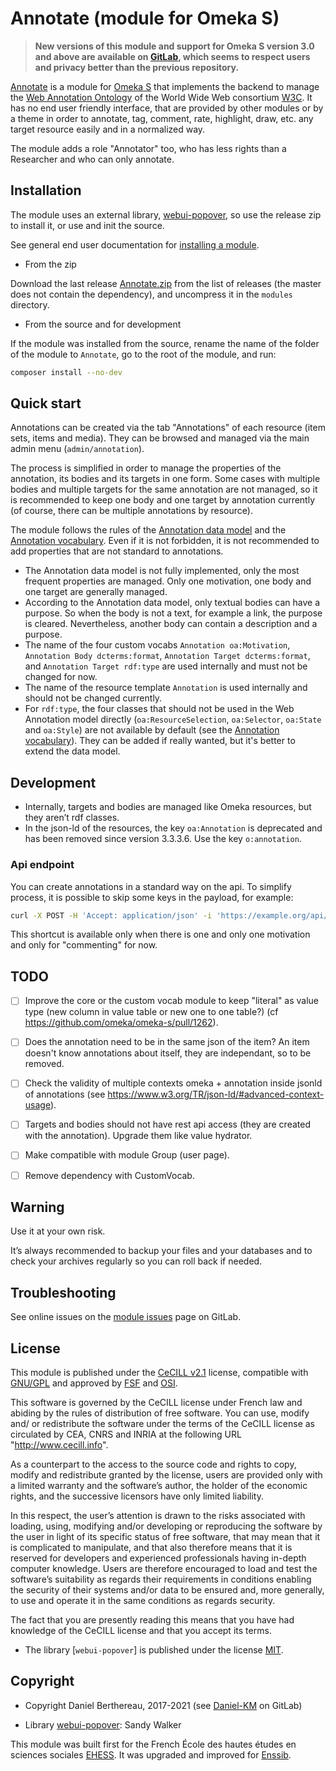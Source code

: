 Annotate (module for Omeka S)
=============================

> __New versions of this module and support for Omeka S version 3.0 and above
> are available on [GitLab], which seems to respect users and privacy better
> than the previous repository.__

[Annotate] is a module for [Omeka S] that implements the backend to manage the
[Web Annotation Ontology] of the World Wide Web consortium [W3C]. It has no end
user friendly interface, that are provided by other modules or by a theme in
order to annotate, tag, comment, rate, highlight, draw, etc. any target resource
easily and in a normalized way.

The module adds a role "Annotator" too, who has less rights than a Researcher
and who can only annotate.


Installation
------------

The module uses an external library, [webui-popover], so use the release zip to
install it, or use and init the source.

See general end user documentation for [installing a module].

* From the zip

Download the last release [Annotate.zip] from the list of releases (the master
does not contain the dependency), and uncompress it in the `modules` directory.

* From the source and for development

If the module was installed from the source, rename the name of the folder of
the module to `Annotate`, go to the root of the module, and run:

```sh
composer install --no-dev
```


Quick start
-----------

Annotations can be created via the tab "Annotations" of each resource (item
sets, items and media). They can be browsed and managed via the main admin menu
(`admin/annotation`).

The process is simplified in order to manage the properties of the annotation,
its bodies and its targets in one form. Some cases with multiple bodies and
multiple targets for the same annotation are not managed, so it is recommended
to keep one body and one target by annotation currently (of course, there can be
multiple annotations by resource).

The module follows the rules of the [Annotation data model] and the [Annotation vocabulary].
Even if it is not forbidden, it is not recommended to add properties that are
not standard to annotations.

- The Annotation data model is not fully implemented, only the most frequent
  properties are managed. Only one motivation, one body and one target are
  generally managed.
- According to the Annotation data model, only textual bodies can have a
  purpose. So when the body is not a text, for example a link, the purpose is
  cleared. Nevertheless, another body can contain a description and a purpose.
- The name of the four custom vocabs `Annotation oa:Motivation`, `Annotation Body dcterms:format`,
  `Annotation Target dcterms:format`, and `Annotation Target rdf:type` are used
  internally and must not be changed for now.
- The name of the resource template `Annotation` is used internally and should
  not be changed currently.
- For `rdf:type`, the four classes that should not be used in the Web Annotation
  model directly (`oa:ResourceSelection`, `oa:Selector`, `oa:State` and `oa:Style`)
  are not available by default (see the [Annotation vocabulary]). They can be
  added if really wanted, but it's better to extend the data model.


Development
-----------

- Internally, targets and bodies are managed like Omeka resources, but they
  aren’t rdf classes.
- In the json-ld of the resources, the key `oa:Annotation` is deprecated and
  has been removed since version 3.3.3.6. Use the key `o:annotation`.

### Api endpoint

You can create annotations in a standard way on the api. To simplify process, it
is possible to skip some keys in the payload, for example:

```sh
curl -X POST -H 'Accept: application/json' -i 'https://example.org/api/annotations?key_identity=xxx&key_credential=yyy&pretty_print=1' -F 'data={"oa:motivatedBy":[{"@value":"commenting"}],"oa:hasBody":[{"rdf:value":[{"@value":"My comment"}]}],"oa:hasTarget":[{"oa:hasSource":[{"value_resource_id":1}]}]}'
```

This shortcut is available only when there is one and only one motivation and
only for "commenting" for now.


TODO
----

- [ ] Improve the core or the custom vocab module to keep "literal" as value type
  (new column in value table or new one to one table?) (cf https://github.com/omeka/omeka-s/pull/1262).
- [ ] Does the annotation need to be in the same json of the item? An item doesn't
  know annotations about itself, they are independant, so to be removed.
- [ ] Check the validity of multiple contexts omeka + annotation inside jsonld of
  annotations (see https://www.w3.org/TR/json-ld/#advanced-context-usage).
- [ ] Targets and bodies should not have rest api access (they are created with the
  annotation). Upgrade them like value hydrator.
- [ ] Make compatible with module Group (user page).
- [ ] Remove dependency with CustomVocab.


Warning
-------

Use it at your own risk.

It’s always recommended to backup your files and your databases and to check
your archives regularly so you can roll back if needed.


Troubleshooting
---------------

See online issues on the [module issues] page on GitLab.


License
-------

This module is published under the [CeCILL v2.1] license, compatible with
[GNU/GPL] and approved by [FSF] and [OSI].

This software is governed by the CeCILL license under French law and abiding by
the rules of distribution of free software. You can use, modify and/ or
redistribute the software under the terms of the CeCILL license as circulated by
CEA, CNRS and INRIA at the following URL "http://www.cecill.info".

As a counterpart to the access to the source code and rights to copy, modify and
redistribute granted by the license, users are provided only with a limited
warranty and the software’s author, the holder of the economic rights, and the
successive licensors have only limited liability.

In this respect, the user’s attention is drawn to the risks associated with
loading, using, modifying and/or developing or reproducing the software by the
user in light of its specific status of free software, that may mean that it is
complicated to manipulate, and that also therefore means that it is reserved for
developers and experienced professionals having in-depth computer knowledge.
Users are therefore encouraged to load and test the software’s suitability as
regards their requirements in conditions enabling the security of their systems
and/or data to be ensured and, more generally, to use and operate it in the same
conditions as regards security.

The fact that you are presently reading this means that you have had knowledge
of the CeCILL license and that you accept its terms.

* The library [`webui-popover`] is published under the license [MIT].


Copyright
---------

* Copyright Daniel Berthereau, 2017-2021 (see [Daniel-KM] on GitLab)

* Library [webui-popover]: Sandy Walker

This module was built first for the French École des hautes études en sciences
sociales [EHESS]. It was upgraded and improved for [Enssib].


[Annotate]: https://gitlab.com/Daniel-KM/Omeka-S-module-Annotate
[Omeka S]: https://omeka.org/s
[Web Annotation Ontology]: https://www.w3.org/annotation/
[W3C]: https://www.w3.org
[installing a module]: http://dev.omeka.org/docs/s/user-manual/modules/#installing-modules
[Annotate.zip]: https://gitlab.com/Daniel-KM/Omeka-S-module-Annotate/-/releases
[Annotation data model]: https://www.w3.org/TR/annotation-model/
[Annotation vocabulary]: https://www.w3.org/TR/annotation-vocab/
[module issues]: https://gitlab.com/Daniel-KM/Omeka-S-module-Annotate/-/issues
[CeCILL v2.1]: https://www.cecill.info/licences/Licence_CeCILL_V2.1-en.html
[GNU/GPL]: https://www.gnu.org/licenses/gpl-3.0.html
[FSF]: https://www.fsf.org
[OSI]: https://opensource.org
[MIT]: https://github.com/sandywalker/webui-popover/blob/master/LICENSE.txt
[webui-popover]: https://github.com/sandywalker/webui-popover
[EHESS]: https://www.ehess.fr
[Enssib]: https://www.enssib.fr
[GitLab]: https://gitlab.com/Daniel-KM
[Daniel-KM]: https://gitlab.com/Daniel-KM "Daniel Berthereau"
